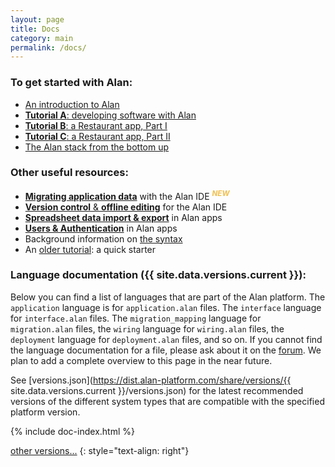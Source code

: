 ```yaml
---
layout: page
title: Docs
category: main
permalink: /docs/
---
```


### To get started with Alan:
- [An introduction to Alan](/pages/tuts/introducing.html)
- [**Tutorial A**: developing software with Alan](/pages/tutorials/ide/ide-tutorial.html)
- [**Tutorial B**: a Restaurant app, Part I](/pages/tutorials/model/2023.4/application-tutorial.html)
- [**Tutorial C**: a Restaurant app, Part II](/pages/tutorials/model/2023.4/application-tutorial2.html)
- [The Alan stack from the bottom up](/pages/tuts/bottom-up.html)

### Other useful resources:
- [**Migrating application data**](/pages/tutorials/migrations/2022.2/migrations.html) with the Alan IDE <sup style="color: #F0BF4C">***NEW***</sup>
- [**Version control** & **offline editing**](/pages/tutorials/ide/ide-version-control.html) for the Alan IDE
- [**Spreadsheet data import & export**](/pages/tutorials/data-import-export/data-import-export.html) in Alan apps
- [**Users & Authentication**](/pages/tutorials/model/2023.4/application-users.html) in Alan apps
- Background information on [the syntax](/pages/tuts/syntax.html)
- An [older tutorial](/pages/tuts/getting-started.html): a quick starter


<a name="languages"></a>
### Language documentation ({{ site.data.versions.current }}):

Below you can find a list of languages that are part of the Alan platform.
The `application` language is for `application.alan` files.
The `interface` language for `interface.alan` files.
The `migration_mapping` language for `migration.alan` files, the `wiring` language for `wiring.alan` files, the `deployment` language for `deployment.alan` files, and so on. If you cannot find the language documentation for a file, please ask about it on the [forum](https://forum.alan-platform.com/). We plan to add a complete overview to this page in the near future.

See [versions.json](https://dist.alan-platform.com/share/versions/{{ site.data.versions.current }}/versions.json) for the latest recommended versions of the different system types that are compatible with the specified platform version.

{% include doc-index.html %}

[other versions...](/docs/archive)
{: style="text-align: right"}
